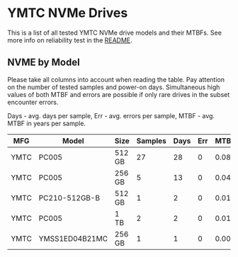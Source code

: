 YMTC NVMe Drives
================

This is a list of all tested YMTC NVMe drive models and their MTBFs. See more
info on reliability test in the [README](https://github.com/linuxhw/SMART).

NVME by Model
------------

Please take all columns into account when reading the table. Pay attention on the
number of tested samples and power-on days. Simultaneous high values of both MTBF
and errors are possible if only rare drives in the subset encounter errors.

Days - avg. days per sample,
Err  - avg. errors per sample,
MTBF - avg. MTBF in years per sample.

| MFG       | Model              | Size   | Samples | Days  | Err   | MTBF |
|-----------|--------------------|--------|---------|-------|-------|------|
| YMTC      | PC005              | 512 GB | 27      | 28    | 0     | 0.08   |
| YMTC      | PC005              | 256 GB | 5       | 13    | 0     | 0.04   |
| YMTC      | PC210-512GB-B      | 512 GB | 1       | 2     | 0     | 0.01   |
| YMTC      | PC005              | 1 TB   | 2       | 2     | 0     | 0.01   |
| YMTC      | YMSS1ED04B21MC     | 256 GB | 1       | 1     | 0     | 0.00   |
